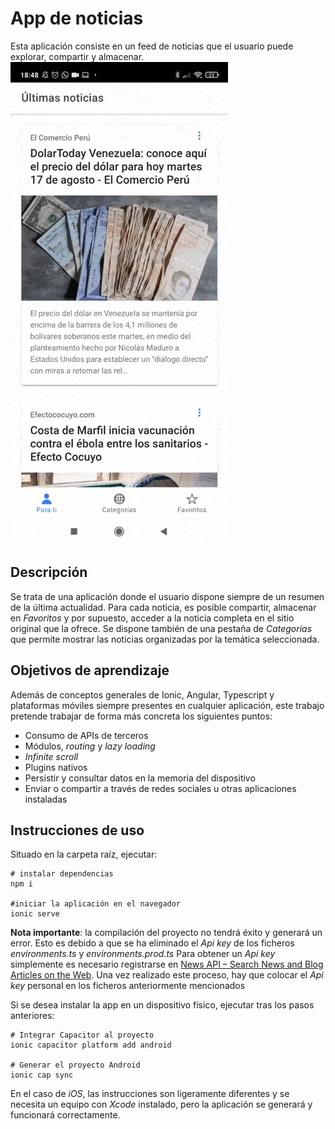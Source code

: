 ﻿# App de noticias

Esta aplicación consiste en un feed de noticias que el usuario puede explorar, compartir y almacenar.
![](https://github.com/alexrcas/curso-ionic/blob/master/assets/demo-noticias.gif?raw=true)

## Descripción
Se trata de una aplicación donde el usuario dispone siempre de un resumen de la última actualidad. Para cada noticia, es posible compartir, almacenar en *Favoritos* y por supuesto, acceder a la noticia completa en el sitio original que la ofrece.
Se dispone también de una pestaña de *Categorías* que permite mostrar las noticias organizadas por la temática seleccionada.

## Objetivos de aprendizaje
Además de conceptos generales de Ionic, Angular, Typescript y plataformas móviles siempre presentes en cualquier aplicación, este trabajo pretende trabajar de forma más concreta los siguientes puntos:
* Consumo de APIs de terceros
* Módulos, *routing* y *lazy loading*
* *Infinite scroll*
* Plugins nativos
* Persistir y consultar datos en la memoria del dispositivo
* Enviar o compartir a través de redes sociales u otras aplicaciones instaladas

## Instrucciones de uso

Situado en la carpeta raíz, ejecutar:
```
# instalar dependencias
npm i

#iniciar la aplicación en el navegador
ionic serve
```
**Nota importante**: la compilación del proyecto no tendrá éxito y generará un error. Esto es debido a que se ha eliminado el *Api key* de los ficheros *environments.ts* y *environments.prod.ts*
Para obtener un *Api key* simplemente es necesario registrarse en [News API – Search News and Blog Articles on the Web](https://newsapi.org/). Una vez realizado este proceso, hay que colocar el *Api key* personal en los ficheros anteriormente mencionados

Si se desea instalar la app en un dispositivo físico, ejecutar tras los pasos anteriores:
```
# Integrar Capacitor al proyecto
ionic capacitor platform add android

# Generar el proyecto Android
ionic cap sync
```
En el caso de *iOS*, las instrucciones son ligeramente diferentes y se necesita un equipo con *Xcode* instalado, pero la aplicación se generará y funcionará correctamente.
